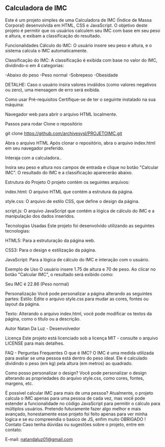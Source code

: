 ## Calculadora de IMC

Este é um projeto simples de uma Calculadora de IMC (Índice de Massa Corporal) desenvolvida em HTML, CSS e JavaScript. O objetivo deste projeto é permitir que os usuários calculem seu IMC com base em seu peso e altura, e exibam a classificação do resultado.

Funcionalidades
Cálculo do IMC: O usuário insere seu peso e altura, e o sistema calcula o IMC automaticamente.

Classificação do IMC: A classificação é exibida com base no valor do IMC, dividindo-o em 4 categorias:

-Abaixo do peso
-Peso normal
-Sobrepeso
-Obesidade

DETALHE: Caso o usuário insira valores inválidos (como valores negativos ou zero), uma mensagem de erro será exibida.

Como usar
Pré-requisitos
Certifique-se de ter o seguinte instalado na sua máquina:

Navegador web para abrir o arquivo HTML localmente.

Passos para rodar
Clone o repositório

git clone https://github.com/archivesysl/PROJETOIMC.git

Abra o arquivo HTML
Após clonar o repositório, abra o arquivo index.html em seu navegador preferido.

Interaja com a calculadora..

Insira seu peso e altura nos campos de entrada e clique no botão "Calcular IMC". O resultado do IMC e a classificação aparecerão abaixo.


Estrutura do Projeto
O projeto contém os seguintes arquivos:

index.html: O arquivo HTML que contém a estrutura da página.

style.css: O arquivo de estilo CSS, que define o design da página.

script.js: O arquivo JavaScript que contém a lógica de cálculo do IMC e a manipulação dos dados inseridos.


Tecnologias Usadas
Este projeto foi desenvolvido utilizando as seguintes tecnologias:

HTML5: Para a estruturação da página web.

CSS3: Para o design e estilização da página.

JavaScript: Para a lógica de cálculo do IMC e interação com o usuário.


Exemplo de Uso
O usuário insere 1.75 de altura e 70 de peso.
Ao clicar no botão "Calcular IMC", o resultado será exibido como:

Seu IMC é 22.86 (Peso normal)

Personalização
Você pode personalizar a página alterando as seguintes partes:
Estilo: Edite o arquivo style.css para mudar as cores, fontes ou layout da página.

Texto: Alterando o arquivo index.html, você pode modificar os textos da página, como o título ou a descrição.

Autor
Natan Da Luz - Desenvolvedor

Licença
Este projeto está licenciado sob a licença MIT - consulte o arquivo LICENSE para mais detalhes.

FAQ - Perguntas Frequentes
O que é IMC? O IMC é uma medida utilizada para avaliar se uma pessoa está dentro do peso ideal. Ele é calculado dividindo o peso (em kg) pela altura (em metros) ao quadrado.

Como posso personalizar o design? Você pode personalizar o design alterando as propriedades do arquivo style.css, como cores, fontes, margens, etc.


É possível calcular IMC para mais de uma pessoa? Atualmente, o projeto calcula o IMC apenas para uma pessoa de cada vez, mas você pode estender a funcionalidade no código JavaScript para permitir o cálculo para múltiplos usuários.
Pretendo futuramente fazer algo melhor e mais avançado, honestamente esse projeto foi feito apenas para ver minha logica e se eu compreendia o basico de JS, enfim muito OBRIGADO !
Contato
Caso tenha dúvidas ou sugestões sobre o projeto, entre em contato:

E-mail: natandaluz01@gmail.com

